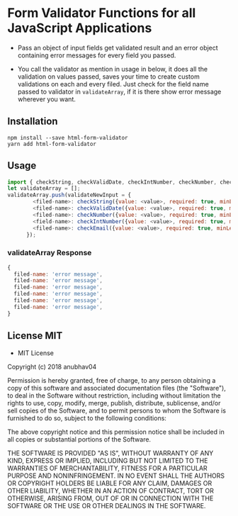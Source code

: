 Form Validator Functions for all JavaScript Applications
========================================================

* Pass an object of input fields get validated result and an error object containing error messages for every field you passed.

* You call the validator as mention in usage in below, it does all the validation on values passed, saves your time to create custom validations on each and every filed. Just check for the field name passed to validator in `validateArray`, if it is there show error message wherever you want.



## Installation
    npm install --save html-form-validator
    yarn add html-form-validator

## Usage
```javascript
import { checkString, checkValidDate, checkIntNumber, checkNumber, checkEmail } from 'html-form-validator';
let validateArray = [];
validateArray.push(validateNewInput = {
        <filed-name>: checkString({value: <value>, required: true, minLength: '', maxLength: '', message: 'Error Message'}),
        <filed-name>: checkValidDate({value: <value>, required: true, minLength: '', maxLength: '', message: 'Error Message'}),
        <filed-name>: checkNumber({value: <value>, required: true, minLength: '', maxLength: '', message: 'Error Message'}),
        <field-name>: checkIntNumber({value: <value>, required: true, minLength: '', maxLength: '', message: 'Error Message' }),
        <filed-name>: checkEmail({value: <value>, required: true, minLength: '', maxLength: '', message: 'Error Message' })
      });
```
### validateArray Response
```javascript
{
  filed-name: 'error message',
  filed-name: 'error message',
  filed-name: 'error message',
  filed-name: 'error message',
  filed-name: 'error message',
  filed-name: 'error message',
}
```

## License MIT
* MIT License

Copyright (c) 2018 anubhav04

Permission is hereby granted, free of charge, to any person obtaining a copy
of this software and associated documentation files (the "Software"), to deal
in the Software without restriction, including without limitation the rights
to use, copy, modify, merge, publish, distribute, sublicense, and/or sell
copies of the Software, and to permit persons to whom the Software is
furnished to do so, subject to the following conditions:

The above copyright notice and this permission notice shall be included in all
copies or substantial portions of the Software.

THE SOFTWARE IS PROVIDED "AS IS", WITHOUT WARRANTY OF ANY KIND, EXPRESS OR
IMPLIED, INCLUDING BUT NOT LIMITED TO THE WARRANTIES OF MERCHANTABILITY,
FITNESS FOR A PARTICULAR PURPOSE AND NONINFRINGEMENT. IN NO EVENT SHALL THE
AUTHORS OR COPYRIGHT HOLDERS BE LIABLE FOR ANY CLAIM, DAMAGES OR OTHER
LIABILITY, WHETHER IN AN ACTION OF CONTRACT, TORT OR OTHERWISE, ARISING FROM,
OUT OF OR IN CONNECTION WITH THE SOFTWARE OR THE USE OR OTHER DEALINGS IN THE
SOFTWARE.
